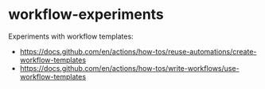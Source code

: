 # workflow-experiments

Experiments with workflow templates:
- https://docs.github.com/en/actions/how-tos/reuse-automations/create-workflow-templates
- https://docs.github.com/en/actions/how-tos/write-workflows/use-workflow-templates
